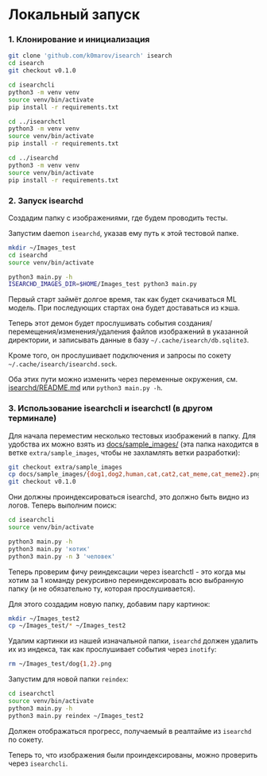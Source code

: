 # Локальный запуск

### 1. Клонирование и инициализация
```bash
git clone 'github.com/k0marov/isearch' isearch 
cd isearch 
git checkout v0.1.0 

cd isearchcli 
python3 -m venv venv 
source venv/bin/activate 
pip install -r requirements.txt 

cd ../isearchctl   
python3 -m venv venv 
source venv/bin/activate 
pip install -r requirements.txt 

cd ../isearchd 
python3 -m venv venv 
source venv/bin/activate 
pip install -r requirements.txt 
```

### 2. Запуск isearchd

Создадим папку с изображениями, где будем проводить тесты. 

Запустим daemon `isearchd`, указав ему путь к этой тестовой папке.
```bash
mkdir ~/Images_test
cd isearchd 
source venv/bin/activate 

python3 main.py -h 
ISEARCHD_IMAGES_DIR=$HOME/Images_test python3 main.py 
```

Первый старт займёт долгое время, так как будет скачиваться ML модель. При последующих стартах она будет доставаться из кэша.

Теперь этот демон будет прослушивать события
создания/перемещения/изменения/удаления файлов изображений в указанной директории,
и записывать данные в базу `~/.cache/isearch/db.sqlite3`.

Кроме того, он прослушивает подключения и запросы по сокету `~/.cache/isearch/isearchd.sock`.

Оба этих пути можно изменить через переменные окружения, см. [isearchd/README.md](../isearchd/README.md) или `python3 main.py -h`.

### 3. Использование isearchcli и isearchctl (в другом терминале)

Для начала переместим несколько тестовых изображений в папку. 
Для удобства их можно взять из [docs/sample_images/](../docs/sample_images/) 
(эта папка находится в ветке `extra/sample_images`, чтобы не захламлять ветки разработки):
```bash
git checkout extra/sample_images 
cp docs/sample_images/{dog1,dog2,human,cat,cat2,cat_meme,cat_meme2}.png ~/Images_test 
git checkout v0.1.0
```

Они должны проиндексироваться isearchd, это должно быть видно из логов.
Теперь выполним поиск:
```bash
cd isearchcli 
source venv/bin/activate 

python3 main.py -h 
python3 main.py 'котик'
python3 main.py -n 3 'человек'
```

Теперь проверим фичу реиндексации через isearchctl - 
это когда мы хотим за 1 команду рекурсивно переиндексировать всю выбранную папку (и не обязательно ту, которая прослушивается).

Для этого создадим новую папку, добавим пару картинок: 
```bash
mkdir ~/Images_test2 
cp ~/Images_test/* ~/Images_test2
``` 

Удалим картинки из нашей изначальной папки, `isearchd` должен удалить их из индекса, так как прослушивает события через `inotify`:
```bash 
rm ~/Images_test/dog{1,2}.png 
```

Запустим для новой папки `reindex`:
```bash
cd isearchctl 
source venv/bin/activate 
python3 main.py -h 
python3 main.py reindex ~/Images_test2 
```

Должен отображаться прогресс, получаемый в реалтайме из `isearchd` по сокету.

Теперь то, что изображения были проиндексированы, можно проверить через `isearchcli`. 